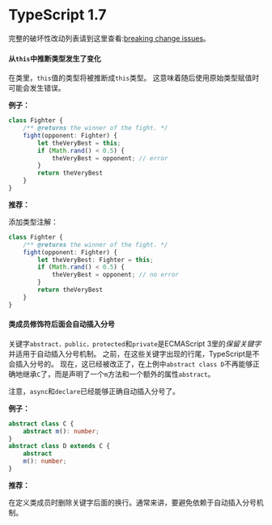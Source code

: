 # TypeScript 1.7

完整的破坏性改动列表请到这里查看:[breaking change issues](https://github.com/Microsoft/TypeScript/issues?q=is%3Aissue+milestone%3A%22TypeScript+2.0%22+label%3A%22Breaking+Change%22+is%3Aclosed)。

#### 从`this`中推断类型发生了变化

在类里，`this`值的类型将被推断成`this`类型。
这意味着随后使用原始类型赋值时可能会发生错误。

**例子：**

```TypeScript
class Fighter {
    /** @returns the winner of the fight. */
    fight(opponent: Fighter) {
        let theVeryBest = this;
        if (Math.rand() < 0.5) {
            theVeryBest = opponent; // error
        }
        return theVeryBest
    }
}
```

**推荐：**

添加类型注解：

```TypeScript
class Fighter {
    /** @returns the winner of the fight. */
    fight(opponent: Fighter) {
        let theVeryBest: Fighter = this;
        if (Math.rand() < 0.5) {
            theVeryBest = opponent; // no error
        }
        return theVeryBest
    }
}
```

#### 类成员修饰符后面会自动插入分号

关键字`abstract，public，protected`和`private`是ECMAScript 3里的*保留关键字*并适用于自动插入分号机制。
之前，在这些关键字出现的行尾，TypeScript是不会插入分号的。
现在，这已经被改正了，在上例中`abstract class D`不再能够正确地继承`C`了，而是声明了一个`m`方法和一个额外的属性`abstract`。

注意，`async`和`declare`已经能够正确自动插入分号了。

**例子：**

```TypeScript
abstract class C {
    abstract m(): number;
}
abstract class D extends C {
    abstract
    m(): number;
}
```

**推荐：**

在定义类成员时删除关键字后面的换行。通常来讲，要避免依赖于自动插入分号机制。
